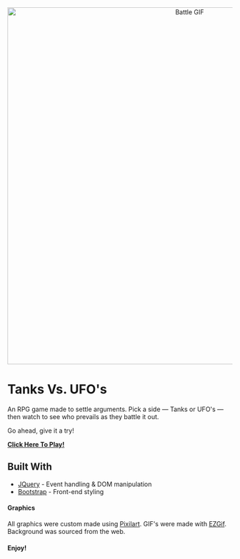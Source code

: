 <div align="center">
    <a href="https://milesbowles.github.io/Battle-RPG/">
        <img src="https://github.com/milesbowles/Hangman-Game/blob/master/screenshots/battle.gif" alt="Battle GIF" width="800"/>
    </a>
</div>

# Tanks Vs. UFO's

An RPG game made to settle arguments. Pick a side — Tanks or UFO's — then watch to see who prevails as they battle it out. 

Go ahead, give it a try!

[**Click Here To Play!**](https://milesbowles.github.io/Battle-RPG/)

## Built With

* [JQuery](https://jquery.com/) - Event handling & DOM manipulation
* [Bootstrap](https://getbootstrap.com/) - Front-end styling

#### Graphics

All graphics were custom made using [Pixilart](https://www.pixilart.com/). GIF's were made with [EZGif](https://ezgif.com/). Background was sourced from the web.


#### Enjoy!